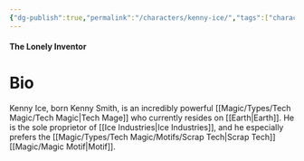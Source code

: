 ```yaml
---
{"dg-publish":true,"permalink":"/characters/kenny-ice/","tags":["character/mainCharacter","magic/tech/scrap","character/aspect"]}
---
```


#### The Lonely Inventor

# Bio
Kenny Ice, born Kenny Smith, is an incredibly powerful [[Magic/Types/Tech Magic/Tech Magic\|Tech Mage]] who currently resides on [[Earth\|Earth]]. He is the sole proprietor of [[Ice Industries\|Ice Industries]], and he especially prefers the [[Magic/Types/Tech Magic/Motifs/Scrap Tech\|Scrap Tech]] [[Magic/Magic Motif\|Motif]].